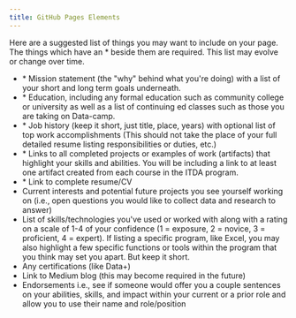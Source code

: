 ```yaml
---
title: GitHub Pages Elements
---
```


Here are a suggested list of things you may want to include on your page.  The things which have an \* beside them are required.  This list may evolve or change over time.

- \* Mission statement (the "why" behind what you're doing) with a list of your short and long term goals underneath.  
- \* Education, including any formal education such as community college or university as well as a list of continuing ed classes such as those you are taking on Data-camp.  
- \* Job history (keep it short, just title, place, years) with optional list of top work accomplishments (This should not take the place of your full detailed resume listing responsibilities or duties, etc.)
- \* Links to all completed projects or examples of work (artifacts) that highlight your skills and abilities.  You will be including a link to at least one artifact created from each course in the ITDA program.
- \* Link to complete resume/CV
- Current interests and potential future projects you see yourself working on (i.e., open questions you would like to collect data and research to answer)
- List of skills/technologies you've used or worked with along with a rating on a scale of 1-4 of your confidence (1 = exposure, 2 = novice, 3 = proficient, 4 = expert).  If listing a specific program, like Excel, you may also highlight a few specific functions or tools within the program that you think may set you apart.  But keep it short.
- Any certifications (like Data+)
- Link to Medium blog (this may become required in the future)
- Endorsements i.e., see if someone would offer you a couple sentences on your abilities, skills, and impact within your current or a prior role and allow you to use their name and role/position









